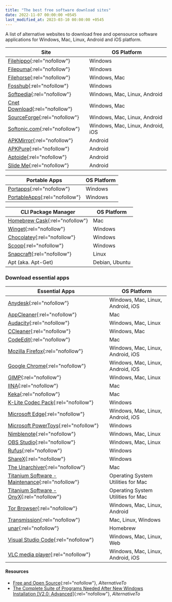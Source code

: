 ```yaml
---
title: "The best free software download sites"
date: 2022-11-07 00:00:00 +0545
last_modified_at: 2023-03-10 00:00:00 +0545
---
```


A list of alternative websites to download free and opensource software applications for Windows, Mac, Linux, Android and iOS platform.

| Site                                                         | OS Platform                       |
| ------------------------------------------------------------ | --------------------------------- |
| [Filehippo](https://filehippo.com/){:rel="nofollow"}         | Windows                           |
| [Filepuma](https://www.filepuma.com/){:rel="nofollow"}       | Windows                           |
| [Filehorse](https://www.filehorse.com/){:rel="nofollow"}     | Windows, Mac                      |
| [Fosshub](https://www.fosshub.com/){:rel="nofollow"}         | Windows                           |
| [Softpedia](https://www.softpedia.com/){:rel="nofollow"}     | Windows, Mac, Linux, Android      |
| [Cnet Download](https://download.cnet.com/){:rel="nofollow"} | Windows, Mac                      |
| [SourceForge](https://sourceforge.net/){:rel="nofollow"}     | Windows, Mac, Linux, Android      |
| [Softonic.com](https://en.softonic.com/){:rel="nofollow"}    | Windows, Mac, Linux, Android, iOS |
| [APKMirror](https://www.apkmirror.com/){:rel="nofollow"}     | Android                           |
| [APKPure](https://apkpure.com/){:rel="nofollow"}             | Android                           |
| [Aptoide](https://en.aptoide.com/){:rel="nofollow"}          | Android                           |
| [Slide Me](http://slideme.org/){:rel="nofollow"}             | Android                           |

| Portable Apps                                              | OS Platform |
| ---------------------------------------------------------- | ----------- |
| [Portapps](https://portapps.io/){:rel="nofollow"}          | Windows     |
| [PortableApps](https://portableapps.com/){:rel="nofollow"} | Windows     |

| CLI Package Manager                                                                          | OS Platform    |
| -------------------------------------------------------------------------------------------- | -------------- |
| [Homebrew Cask](https://github.com/Homebrew/homebrew-cask){:rel="nofollow"}                  | Mac            |
| [Winget](https://learn.microsoft.com/en-us/windows/package-manager/winget/){:rel="nofollow"} | Windows        |
| [Chocolatey](https://chocolatey.org/){:rel="nofollow"}                                       | Windows        |
| [Scoop](https://scoop.sh/){:rel="nofollow"}                                                  | Windows        |
| [Snapcraft](https://snapcraft.io/){:rel="nofollow"}                                          | Linux          |
| Apt (aka. Apt-Get)                                                                           | Debian, Ubuntu |

### Download essential apps

| Essential Apps                                                                                           | OS Platform                        |
| -------------------------------------------------------------------------------------------------------- | ---------------------------------- |
| [Anydesk](https://anydesk.com/en){:rel="nofollow"}                                                       | Windows, Mac, Linux, Android, iOS  |
| [AppCleaner](https://freemacsoft.net/appcleaner/){:rel="nofollow"}                                       | Mac                                |
| [Audacity](https://www.audacityteam.org/){:rel="nofollow"}                                               | Windows, Mac, Linux                |
| [CCleaner](https://www.ccleaner.com/ccleaner/builds){:rel="nofollow"}                                    | Windows, Mac                       |
| [CodeEdit](https://www.codeedit.app/){:rel="nofollow"}                                                   | Mac                                |
| [Mozilla Firefox](https://www.mozilla.org/en-US/firefox/browsers/){:rel="nofollow"}                      | Windows, Mac, Linux, Android, iOS  |
| [Google Chrome](https://www.google.com/chrome/){:rel="nofollow"}                                         | Windows, Mac, Linux, Android, iOS  |
| [GIMP](https://www.gimp.org/){:rel="nofollow"}                                                           | Windows, Mac, Linux                |
| [IINA](https://iina.io/){:rel="nofollow"}                                                                | Mac                                |
| [Keka](https://www.keka.io/en/){:rel="nofollow"}                                                         | Mac                                |
| [K-Lite Codec Pack](https://codecguide.com/){:rel="nofollow"}                                            | Windows                            |
| [Microsoft Edge](https://www.microsoft.com/en-us/edge){:rel="nofollow"}                                  | Windows, Mac, Linux, Android, iOS  |
| [Microsoft PowerToys](https://learn.microsoft.com/en-us/windows/powertoys/){:rel="nofollow"}             | Windows                            |
| [Nimblenote](https://nimblenote.app/){:rel="nofollow"}                                                   | Windows, Mac, Linux                |
| [OBS Studio](https://obsproject.com/){:rel="nofollow"}                                                   | Windows, Mac, Linux                |
| [Rufus](https://rufus.ie/en/){:rel="nofollow"}                                                           | Windows                            |
| [ShareX](https://getsharex.com/){:rel="nofollow"}                                                        | Windows                            |
| [The Unarchiver](https://macpaw.com/the-unarchiver){:rel="nofollow"}                                     | Mac                                |
| [Titanium Software - Maintenance](https://www.titanium-software.fr/en/maintenance.html){:rel="nofollow"} | Operating System Utilities for Mac |
| [Titanium Software - OnyX](https://www.titanium-software.fr/en/onyx.html){:rel="nofollow"}               | Operating System Utilities for Mac |
| [Tor Browser](https://www.torproject.org/){:rel="nofollow"}                                              | Windows, Mac, Linux, Android       |
| [Transmission](https://transmissionbt.com/){:rel="nofollow"}                                             | Mac, Linux, Windows                |
| [unar](https://theunarchiver.com/command-line){:rel="nofollow"}                                          | Homebrew                           |
| [Visual Studio Code](https://code.visualstudio.com/){:rel="nofollow"}                                    | Windows, Mac, Linux, Web           |
| [VLC media player](https://www.videolan.org/vlc/index.html){:rel="nofollow"}                             | Windows, Mac, Linux, Android, iOS  |

#### Resources

- [Free and Open Source](https://alternativeto.net/list/15116/free-and-open-source/){:rel="nofollow"}, _AlternativeTo_
- [The Complete Suite of Programs Needed After New Windows Installation [V2.0: Advanced]](https://alternativeto.net/list/10598/the-complete-suite-of-programs-needed-after-new-windows-install-v2-0-advanced-/){:rel="nofollow"}, _AlternativeTo_
